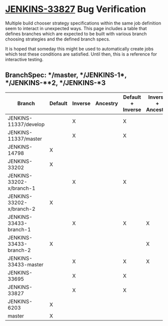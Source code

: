 # [JENKINS-33827](https://issues.jenkins-ci.org/browse/JENKINS-33827) Bug Verification

Multiple build chooser strategy specifications within the same job definition seem to interact
in unexpected ways.  This page includes a table that defines branches which are expected to 
be built with various branch choosing strategies and the defined branch specs.

It is hoped that someday this might be used to automatically create jobs which test these
conditions are satisfied.  Until then, this is a reference for interactive testing.

## BranchSpec: \*/master, \*/JENKINS-1\*, \*/JENKINS-\*\*2, \*/JENKINS-\*3

| Branch                   | Default | Inverse | Ancestry | Default + Inverse | Inverse + Ancestry | Inverse + Inverse |
|--------------------------|---------|---------|----------|-------------------|--------------------|-------------------|
|    JENKINS-11337/develop |         |    X    |          |         X         |                    |                   |
|     JENKINS-11337/master |         |    X    |          |         X         |                    |                   |
|            JENKINS-14798 |    X    |         |          |                   |                    |         X         |
|            JENKINS-33202 |    X    |         |          |                   |                    |         X         |
| JENKINS-33202-x/branch-1 |         |    X    |          |         X         |                    |                   |
| JENKINS-33202-x/branch-2 |    X    |         |          |                   |                    |         X         |
|   JENKINS-33433-branch-1 |         |    X    |          |         X         |          X         |                   |
|   JENKINS-33433-branch-2 |    X    |         |          |                   |          X         |         X         |
|     JENKINS-33433-master |         |    X    |          |         X         |          X         |                   |
|            JENKINS-33695 |         |    X    |          |         X         |                    |                   |
|            JENKINS-33827 |         |    X    |          |         X         |                    |                   |
|             JENKINS-6203 |    X    |         |          |                   |                    |         X         |
|                   master |    X    |         |          |                   |                    |         X         |
